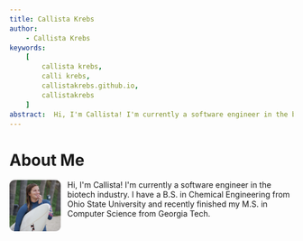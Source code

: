 ```yaml
---
title: Callista Krebs
author:
    - Callista Krebs
keywords:
    [
        callista krebs,
        calli krebs,
        callistakrebs.github.io,
        callistakrebs
    ]
abstract:  Hi, I'm Callista! I'm currently a software engineer in the biotech industry. I have a B.S. in Chemical Engineering from Ohio State University and recently finished my M.S. in Computer Science from Georgia Tech.
---
```

# About Me
<img src="/images/me.jpg" style="float: left; width: 18%; border-radius:10%; margin-right: 12px;"></img>
Hi, I'm Callista! I'm currently a software engineer in the biotech industry. I have a B.S. in Chemical Engineering from Ohio State University and recently finished my M.S. in Computer Science from Georgia Tech.
